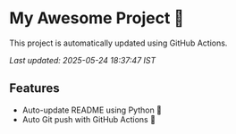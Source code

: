# My Awesome Project 🚀

This project is automatically updated using GitHub Actions.

_Last updated: 2025-05-24 18:37:47 IST_

## Features
- Auto-update README using Python 🐍
- Auto Git push with GitHub Actions 🤖
